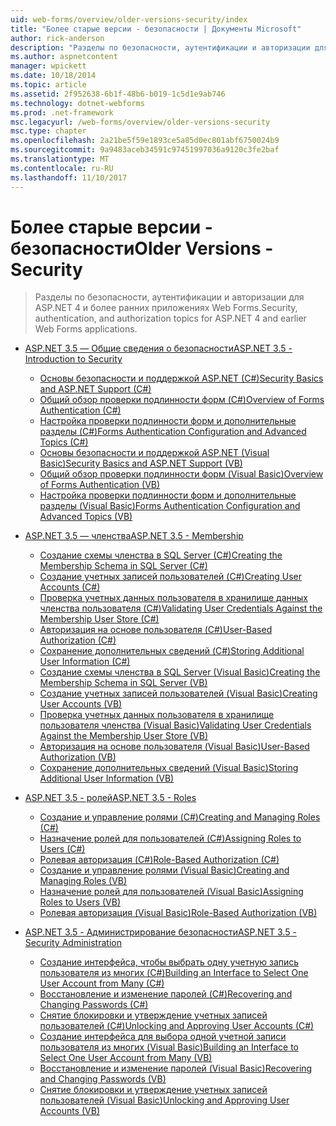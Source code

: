 ```yaml
---
uid: web-forms/overview/older-versions-security/index
title: "Более старые версии - безопасности | Документы Microsoft"
author: rick-anderson
description: "Разделы по безопасности, аутентификации и авторизации для ASP.NET 4 и более ранних приложениях Web Forms."
ms.author: aspnetcontent
manager: wpickett
ms.date: 10/18/2014
ms.topic: article
ms.assetid: 2f952638-6b1f-48b6-b019-1c5d1e9ab746
ms.technology: dotnet-webforms
ms.prod: .net-framework
msc.legacyurl: /web-forms/overview/older-versions-security
msc.type: chapter
ms.openlocfilehash: 2a21be5f59e1893ce5a85d0ec801abf6750024b9
ms.sourcegitcommit: 9a9483aceb34591c97451997036a9120c3fe2baf
ms.translationtype: MT
ms.contentlocale: ru-RU
ms.lasthandoff: 11/10/2017
---
```

<a name="older-versions---security"></a><span data-ttu-id="c6093-103">Более старые версии - безопасности</span><span class="sxs-lookup"><span data-stu-id="c6093-103">Older Versions - Security</span></span>
====================
> <span data-ttu-id="c6093-104">Разделы по безопасности, аутентификации и авторизации для ASP.NET 4 и более ранних приложениях Web Forms.</span><span class="sxs-lookup"><span data-stu-id="c6093-104">Security, authentication, and authorization topics for ASP.NET 4 and earlier Web Forms applications.</span></span>


- [<span data-ttu-id="c6093-105">ASP.NET 3.5 — Общие сведения о безопасности</span><span class="sxs-lookup"><span data-stu-id="c6093-105">ASP.NET 3.5 - Introduction to Security</span></span>](introduction/index.md)

    - [<span data-ttu-id="c6093-106">Основы безопасности и поддержкой ASP.NET (C#)</span><span class="sxs-lookup"><span data-stu-id="c6093-106">Security Basics and ASP.NET Support (C#)</span></span>](introduction/security-basics-and-asp-net-support-cs.md)
    - [<span data-ttu-id="c6093-107">Общий обзор проверки подлинности форм (C#)</span><span class="sxs-lookup"><span data-stu-id="c6093-107">Overview of Forms Authentication (C#)</span></span>](introduction/an-overview-of-forms-authentication-cs.md)
    - [<span data-ttu-id="c6093-108">Настройка проверки подлинности форм и дополнительные разделы (C#)</span><span class="sxs-lookup"><span data-stu-id="c6093-108">Forms Authentication Configuration and Advanced Topics (C#)</span></span>](introduction/forms-authentication-configuration-and-advanced-topics-cs.md)
    - [<span data-ttu-id="c6093-109">Основы безопасности и поддержкой ASP.NET (Visual Basic)</span><span class="sxs-lookup"><span data-stu-id="c6093-109">Security Basics and ASP.NET Support (VB)</span></span>](introduction/security-basics-and-asp-net-support-vb.md)
    - [<span data-ttu-id="c6093-110">Общий обзор проверки подлинности форм (Visual Basic)</span><span class="sxs-lookup"><span data-stu-id="c6093-110">Overview of Forms Authentication (VB)</span></span>](introduction/an-overview-of-forms-authentication-vb.md)
    - [<span data-ttu-id="c6093-111">Настройка проверки подлинности форм и дополнительные разделы (Visual Basic)</span><span class="sxs-lookup"><span data-stu-id="c6093-111">Forms Authentication Configuration and Advanced Topics (VB)</span></span>](introduction/forms-authentication-configuration-and-advanced-topics-vb.md)
- [<span data-ttu-id="c6093-112">ASP.NET 3.5 — членства</span><span class="sxs-lookup"><span data-stu-id="c6093-112">ASP.NET 3.5 - Membership</span></span>](membership/index.md)

    - [<span data-ttu-id="c6093-113">Создание схемы членства в SQL Server (C#)</span><span class="sxs-lookup"><span data-stu-id="c6093-113">Creating the Membership Schema in SQL Server (C#)</span></span>](membership/creating-the-membership-schema-in-sql-server-cs.md)
    - [<span data-ttu-id="c6093-114">Создание учетных записей пользователей (C#)</span><span class="sxs-lookup"><span data-stu-id="c6093-114">Creating User Accounts (C#)</span></span>](membership/creating-user-accounts-cs.md)
    - [<span data-ttu-id="c6093-115">Проверка учетных данных пользователя в хранилище данных членства пользователя (C#)</span><span class="sxs-lookup"><span data-stu-id="c6093-115">Validating User Credentials Against the Membership User Store (C#)</span></span>](membership/validating-user-credentials-against-the-membership-user-store-cs.md)
    - [<span data-ttu-id="c6093-116">Авторизация на основе пользователя (C#)</span><span class="sxs-lookup"><span data-stu-id="c6093-116">User-Based Authorization (C#)</span></span>](membership/user-based-authorization-cs.md)
    - [<span data-ttu-id="c6093-117">Сохранение дополнительных сведений (C#)</span><span class="sxs-lookup"><span data-stu-id="c6093-117">Storing Additional User Information (C#)</span></span>](membership/storing-additional-user-information-cs.md)
    - [<span data-ttu-id="c6093-118">Создание схемы членства в SQL Server (Visual Basic)</span><span class="sxs-lookup"><span data-stu-id="c6093-118">Creating the Membership Schema in SQL Server (VB)</span></span>](membership/creating-the-membership-schema-in-sql-server-vb.md)
    - [<span data-ttu-id="c6093-119">Создание учетных записей пользователей (Visual Basic)</span><span class="sxs-lookup"><span data-stu-id="c6093-119">Creating User Accounts (VB)</span></span>](membership/creating-user-accounts-vb.md)
    - [<span data-ttu-id="c6093-120">Проверка учетных данных пользователя в хранилище пользователя членства (Visual Basic)</span><span class="sxs-lookup"><span data-stu-id="c6093-120">Validating User Credentials Against the Membership User Store (VB)</span></span>](membership/validating-user-credentials-against-the-membership-user-store-vb.md)
    - [<span data-ttu-id="c6093-121">Авторизация на основе пользователя (Visual Basic)</span><span class="sxs-lookup"><span data-stu-id="c6093-121">User-Based Authorization (VB)</span></span>](membership/user-based-authorization-vb.md)
    - [<span data-ttu-id="c6093-122">Сохранение дополнительных сведений (Visual Basic)</span><span class="sxs-lookup"><span data-stu-id="c6093-122">Storing Additional User Information (VB)</span></span>](membership/storing-additional-user-information-vb.md)
- [<span data-ttu-id="c6093-123">ASP.NET 3.5 - ролей</span><span class="sxs-lookup"><span data-stu-id="c6093-123">ASP.NET 3.5 - Roles</span></span>](roles/index.md)

    - [<span data-ttu-id="c6093-124">Создание и управление ролями (C#)</span><span class="sxs-lookup"><span data-stu-id="c6093-124">Creating and Managing Roles (C#)</span></span>](roles/creating-and-managing-roles-cs.md)
    - [<span data-ttu-id="c6093-125">Назначение ролей для пользователей (C#)</span><span class="sxs-lookup"><span data-stu-id="c6093-125">Assigning Roles to Users (C#)</span></span>](roles/assigning-roles-to-users-cs.md)
    - [<span data-ttu-id="c6093-126">Ролевая авторизация (C#)</span><span class="sxs-lookup"><span data-stu-id="c6093-126">Role-Based Authorization (C#)</span></span>](roles/role-based-authorization-cs.md)
    - [<span data-ttu-id="c6093-127">Создание и управление ролями (Visual Basic)</span><span class="sxs-lookup"><span data-stu-id="c6093-127">Creating and Managing Roles (VB)</span></span>](roles/creating-and-managing-roles-vb.md)
    - [<span data-ttu-id="c6093-128">Назначение ролей для пользователей (Visual Basic)</span><span class="sxs-lookup"><span data-stu-id="c6093-128">Assigning Roles to Users (VB)</span></span>](roles/assigning-roles-to-users-vb.md)
    - [<span data-ttu-id="c6093-129">Ролевая авторизация (Visual Basic)</span><span class="sxs-lookup"><span data-stu-id="c6093-129">Role-Based Authorization (VB)</span></span>](roles/role-based-authorization-vb.md)
- [<span data-ttu-id="c6093-130">ASP.NET 3.5 - Администрирование безопасности</span><span class="sxs-lookup"><span data-stu-id="c6093-130">ASP.NET 3.5 - Security Administration</span></span>](admin/index.md)

    - [<span data-ttu-id="c6093-131">Создание интерфейса, чтобы выбрать одну учетную запись пользователя из многих (C#)</span><span class="sxs-lookup"><span data-stu-id="c6093-131">Building an Interface to Select One User Account from Many (C#)</span></span>](admin/building-an-interface-to-select-one-user-account-from-many-cs.md)
    - [<span data-ttu-id="c6093-132">Восстановление и изменение паролей (C#)</span><span class="sxs-lookup"><span data-stu-id="c6093-132">Recovering and Changing Passwords (C#)</span></span>](admin/recovering-and-changing-passwords-cs.md)
    - [<span data-ttu-id="c6093-133">Снятие блокировки и утверждение учетных записей пользователей (C#)</span><span class="sxs-lookup"><span data-stu-id="c6093-133">Unlocking and Approving User Accounts (C#)</span></span>](admin/unlocking-and-approving-user-accounts-cs.md)
    - [<span data-ttu-id="c6093-134">Создание интерфейса для выбора одной учетной записи пользователя из многих (Visual Basic)</span><span class="sxs-lookup"><span data-stu-id="c6093-134">Building an Interface to Select One User Account from Many (VB)</span></span>](admin/building-an-interface-to-select-one-user-account-from-many-vb.md)
    - [<span data-ttu-id="c6093-135">Восстановление и изменение паролей (Visual Basic)</span><span class="sxs-lookup"><span data-stu-id="c6093-135">Recovering and Changing Passwords (VB)</span></span>](admin/recovering-and-changing-passwords-vb.md)
    - [<span data-ttu-id="c6093-136">Снятие блокировки и утверждение учетных записей пользователей (Visual Basic)</span><span class="sxs-lookup"><span data-stu-id="c6093-136">Unlocking and Approving User Accounts (VB)</span></span>](admin/unlocking-and-approving-user-accounts-vb.md)
